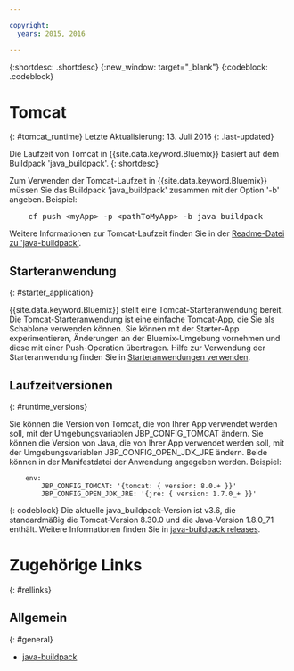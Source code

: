 ```yaml
---

copyright:
  years: 2015, 2016

---
```


{:shortdesc: .shortdesc}
{:new_window: target="_blank"}
{:codeblock: .codeblock}


# Tomcat
{: #tomcat_runtime}
Letzte Aktualisierung: 13. Juli 2016
{: .last-updated}

Die Laufzeit von Tomcat in {{site.data.keyword.Bluemix}} basiert auf dem Buildpack 'java_buildpack'.
{: shortdesc}

Zum Verwenden der Tomcat-Laufzeit in {{site.data.keyword.Bluemix}} müssen Sie das Buildpack 'java_buildpack' zusammen mit der Option '-b' angeben. Beispiel:
<pre>
    cf push &lt;myApp&gt; -p &lt;pathToMyApp&gt; -b java_buildpack
</pre>

Weitere Informationen zur Tomcat-Laufzeit finden Sie in der [Readme-Datei zu 'java-buildpack'](https://github.com/cloudfoundry/java-buildpack/blob/master/README.md).

## Starteranwendung
{: #starter_application}

{{site.data.keyword.Bluemix}} stellt eine Tomcat-Starteranwendung bereit.  Die Tomcat-Starteranwendung ist eine einfache Tomcat-App, die Sie als Schablone verwenden können. Sie können mit der Starter-App experimentieren, Änderungen an der Bluemix-Umgebung vornehmen und diese mit einer Push-Operation übertragen. Hilfe zur Verwendung der Starteranwendung finden Sie in [Starteranwendungen verwenden](../../cfapps/starter_app_usage.html).

## Laufzeitversionen
{: #runtime_versions}

Sie können die Version von Tomcat, die von Ihrer App verwendet werden soll, mit der Umgebungsvariablen JBP_CONFIG_TOMCAT ändern.
Sie können die Version von Java, die von Ihrer App verwendet werden soll, mit der Umgebungsvariablen JBP_CONFIG_OPEN_JDK_JRE ändern.
Beide können in der Manifestdatei der Anwendung angegeben werden.  Beispiel:
```
    env:
        JBP_CONFIG_TOMCAT: '{tomcat: { version: 8.0.+ }}'
        JBP_CONFIG_OPEN_JDK_JRE: '{jre: { version: 1.7.0_+ }}'
```
{: codeblock}
Die aktuelle java_buildpack-Version ist v3.6, die standardmäßig die Tomcat-Version 8.30.0 und die Java-Version 1.8.0_71 enthält.
Weitere Informationen finden Sie in [java-buildpack releases](https://github.com/cloudfoundry/java-buildpack/releases).

# Zugehörige Links
{: #rellinks}
## Allgemein
{: #general}
* [java-buildpack](https://github.com/cloudfoundry/java-buildpack)
